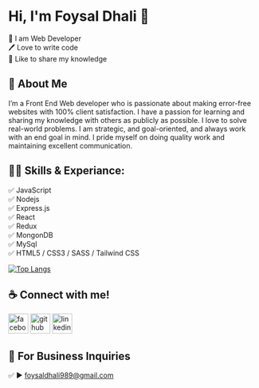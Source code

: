 # Hi, I'm Foysal Dhali 👋

<p>
👑 I am Web Developer <br> 
🖊️ Love to write code <br> 
🎤 Like to share my knowledge </p> 

[1]: http://www.github.com/your_contact_info
[2]: https://www.linkedin.com/in/your_contact_info
[3]: https://www.facebook.com/your_contact_info

## 🚀 About Me
I’m a Front End Web developer who is passionate about making error-free websites with 100% client satisfaction. I have a passion for learning and sharing my knowledge with others as publicly as possible. I love to solve real-world problems. I am strategic, and goal-oriented, and always work with an end goal in mind. I pride myself on doing quality work and maintaining excellent communication.

## 👨‍💻 Skills & Experiance: 
✅ JavaScript <br> 
✅ Nodejs <br>
✅ Express.js <br>
✅ React <br>
✅ Redux <br>
✅ MongonDB <br>
✅ MySql <br>
✅ HTML5 / CSS3 / SASS / Tailwind CSS <br>

[![Top Langs](https://github-readme-stats.vercel.app/api/top-langs/?username=DhaliFoysal)](https://github.com/anuraghazra/github-readme-stats)


## ☕ Connect with me!
[<img src='https://camo.githubusercontent.com/2d1ffa69dd491ebeca01b2098cf8233dd09950ff5895abccd5b455ca442abc59/68747470733a2f2f696d672e736869656c64732e696f2f62616467652f46616365626f6f6b2d3138373746323f7374796c653d666f722d7468652d6261646765266c6f676f3d66616365626f6f6b266c6f676f436f6c6f723d7768697465' alt='facebook' height='40'>](https://www.facebook.com/f.foysal.fahim)    [<img src='https://camo.githubusercontent.com/bd2bd127c104ba5c98bb12c70801b075aee1f040009089510f69554300e7ff41/68747470733a2f2f696d672e736869656c64732e696f2f62616467652f4769742d4630353033323f7374796c653d666f722d7468652d6261646765266c6f676f3d676974266c6f676f436f6c6f723d7768697465' alt='github' height='40'>](https://github.com/DhaliFoysal)  [<img src='https://camo.githubusercontent.com/a80d00f23720d0bc9f55481cfcd77ab79e141606829cf16ec43f8cacc7741e46/68747470733a2f2f696d672e736869656c64732e696f2f62616467652f4c696e6b6564496e2d3030373742353f7374796c653d666f722d7468652d6261646765266c6f676f3d6c696e6b6564696e266c6f676f436f6c6f723d7768697465' alt='linkedin' height='40'>](https://www.linkedin.com/in/foysal-dhali-791078298/)  



## 📧 For Business Inquiries 
✅  ► foysaldhali989@gmail.com
